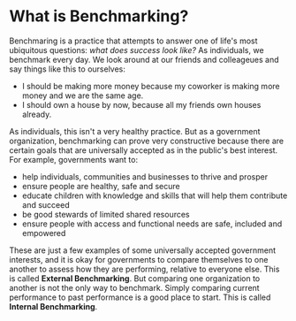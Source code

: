 # What is Benchmarking?

Benchmaring is a practice that attempts to answer one of life's most ubiquitous questions: *what does success look like?* As individuals, we benchmark every day. We look around at our friends and colleageues and say things like this to ourselves:
* I should be making more money because my coworker is making more money and we are the same age.
* I should own a house by now, because all my friends own houses already. 

As individuals, this isn't a very healthy practice. But as a government organization, benchmarking can prove very constructive because there are certain goals that are universally accepted as in the public's best interest. For example, governments want to:
* help individuals, communities and businesses to thrive and prosper
* ensure people are healthy, safe and secure
* educate children with knowledge and skills that will help them contribute and succeed
* be good stewards of limited shared resources
* ensure people with access and functional needs are safe, included and empowered

These are just a few examples of some universally accepted government interests, and it is okay for governments to compare themselves to one another to assess how they are performing, relative to everyone else. This is called **External Benchmarking**. But comparing one organization to another is not the only way to benchmark. Simply comparing current performance to past performance is a good place to start. This is called **Internal Benchmarking**.
